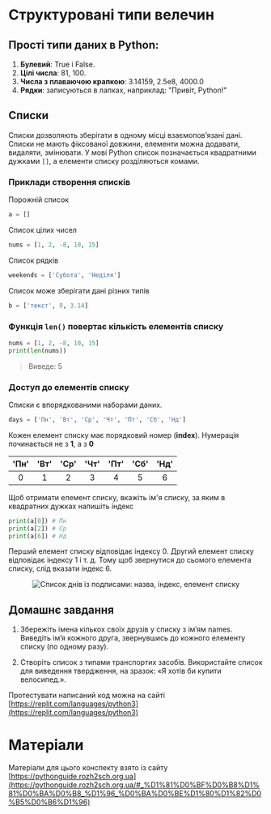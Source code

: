 # Структуровані типи велечин

## Прості типи даних в Python:

1. **Булевий**: True і False.
2. **Цілі числа**: 81, 100.
3. **Числа з плаваючою крапкою**:  3.14159, 2.5e8, 4000.0
4. **Рядки**: записуються в лапках, наприклад: "Привіт, Python!"

## Списки

Списки дозволяють зберігати в одному місці взаємопов’язані дані.
Списки не мають фіксованої довжини, елементи можна додавати, видаляти, змінювати.
У мові Python список позначається квадратними дужками `[]`, а елементи списку розділяються комами.

### Приклади створення списків

Порожній список

```python
a = []
```

Список цілих чисел

```python
nums = [1, 2, -8, 10, 15]
```

Список рядків

```python
weekends = ['Субота', 'Неділя']
```

Список може зберігати дані різних типів

```python
b = ['текст', 9, 3.14]
```

### Функція `len()` повертає кількість елементів списку

```python
nums = [1, 2, -8, 10, 15]
print(len(nums))
```
> Виведе: 5

### Доступ до елементів списку

Списки є впорядкованими наборами даних.

```python
days = ['Пн', 'Вт', 'Ср', 'Чт', 'Пт', 'Сб', 'Нд']
```
Кожен елемент списку має порядковий номер (**index**).
Нумерація починається не з **1**, а з **0**

| **'Пн'** | **'Вт'** | **'Ср'** | **'Чт'** | **'Пт'** | **'Сб'** | **'Нд'** |
|:--------:|:--------:|:--------:|:--------:|:--------:|:--------:|:--------:|
| 0        | 1        | 2        | 3        | 4        | 5        | 6        |

Щоб отримати елемент списку, вкажіть ім'я списку, за яким в квадратних дужках напишіть індекс

```python
print(a[0]) # Пн
print(a[2]) # Ср
print(a[6]) # Нд
```
Перший елемент списку відповідає індексу 0. Другий елемент списку відповідає індексу 1 і т. д.
Тому щоб звернутися до сьомого елемента списку, слід вказати індекс 6.

<p align="center">
  <img src="/img/list-elements.svg" alt="Список днів із подписами: назва, індекс, елемент списку">
</p>

## Домашнє завдання

1. Збережіть імена кількох своїх друзів у списку з ім’ям names. Виведіть ім’я кожного друга, звернувшись до кожного елементу списку (по одному разу).

2. Cтворіть список з типами транспортих засобів. Використайте список для виведення твердження, на зразок: «Я хотів би купити велосипед.».

Протестувати написаний код можна на сайті [https://replit.com/languages/python3](https://replit.com/languages/python3)

# Матеріали

Матеріали для цього конспекту взято із сайту [https://pythonguide.rozh2sch.org.ua](https://pythonguide.rozh2sch.org.ua/#_%D1%81%D0%BF%D0%B8%D1%81%D0%BA%D0%B8_%D1%96_%D0%BA%D0%BE%D1%80%D1%82%D0%B5%D0%B6%D1%96)
